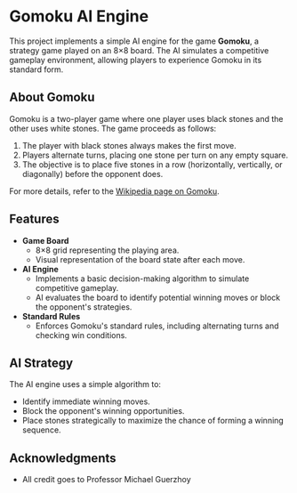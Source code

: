 # Gomoku AI Engine  

This project implements a simple AI engine for the game **Gomoku**, a strategy game played on an 8×8 board. The AI simulates a competitive gameplay environment, allowing players to experience Gomoku in its standard form.  

## About Gomoku  

Gomoku is a two-player game where one player uses black stones and the other uses white stones. The game proceeds as follows:  

1. The player with black stones always makes the first move.  
2. Players alternate turns, placing one stone per turn on any empty square.  
3. The objective is to place five stones in a row (horizontally, vertically, or diagonally) before the opponent does.  

For more details, refer to the [Wikipedia page on Gomoku](http://en.wikipedia.org/wiki/Gomoku).  

## Features  

- **Game Board**  
  - 8×8 grid representing the playing area.  
  - Visual representation of the board state after each move.  
- **AI Engine**  
  - Implements a basic decision-making algorithm to simulate competitive gameplay.  
  - AI evaluates the board to identify potential winning moves or block the opponent's strategies.  
- **Standard Rules**  
  - Enforces Gomoku's standard rules, including alternating turns and checking win conditions.  

 
## AI Strategy  

The AI engine uses a simple algorithm to:  
- Identify immediate winning moves.  
- Block the opponent's winning opportunities.  
- Place stones strategically to maximize the chance of forming a winning sequence.  


## Acknowledgments

- All credit goes to Professor Michael Guerzhoy
